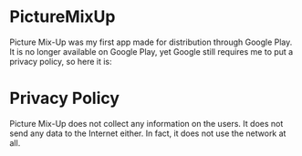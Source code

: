 # PictureMixUp
Picture Mix-Up was my first app made for distribution through Google Play. It is no longer available on Google Play, yet Google still requires me to put a privacy policy, so here it is:

# Privacy Policy
Picture Mix-Up does not collect any information on the users. It does not send any data to the Internet either. In fact, it does not use the network at all.
